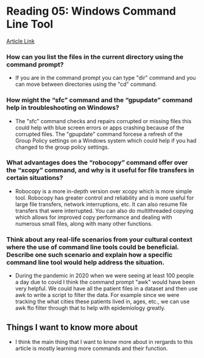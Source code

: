 # Reading 05: Windows Command Line Tool
[Article Link](https://www.professormesser.com/professor-messer-archives/220-1002/microsoft-command-line-tools/)

### How can you list the files in the current directory using the command prompt?
- If you are in the command prompt you can type "dir" command and you can move between directories using the "cd" command.

### How might the “sfc” command and the “gpupdate” command help in troubleshooting on Windows?
- The "sfc" command checks and repairs corrupted or missing files this could help with blue screen errors or apps crashing because of the corrupted files. The "gpupdate" command forcese a refresh of the Group Policy settings on a Windows system which could help if you had changed to the group policy settings. 

### What advantages does the “robocopy” command offer over the “xcopy” command, and why is it useful for file transfers in certain situations?
- Robocopy is a more in-depth version over xcopy which is more simple tool. Robocopy has greater control and reliability and is more useful for large file transfers, network interruptions, etc. It can also resume file transfers that were interrupted. You can also do multithreaded copying which allows for improved copy performance and dealing with numerous small files, along with many other functions.   

### Think about any real-life scenarios from your cultural context where the use of command line tools could be beneficial. Describe one such scenario and explain how a specific command line tool would help address the situation.
- During the pandemic in 2020 when we were seeing at least 100 people a day due to covid I think the command prompt "awk" would have been very helpful. We could have all the patient files in a dataset and then use awk to write a script to filter the data. For example since we were tracking the what cities these patients lived in, ages, etc., we can use awk fto filter through that to help with epidemiology greatly. 

## Things I want to know more about
- I think the main thing that I want to know more about in rergards to this article is mostly learning more commands and their function.
